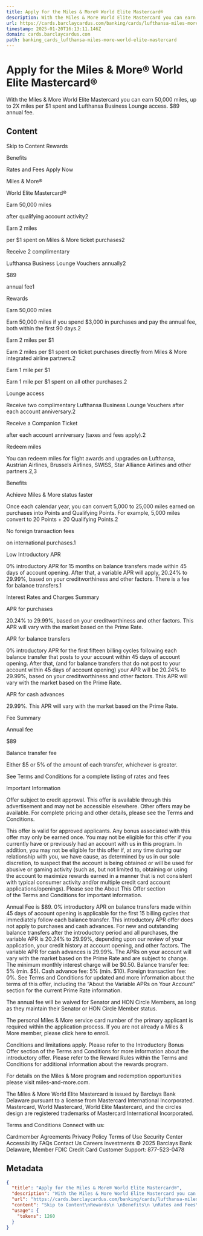 ```yaml
---
title: Apply for the Miles & More® World Elite Mastercard®
description: With the Miles & More World Elite Mastercard you can earn 50,000 miles, up to 2X miles per $1 spent and Lufthansa Business Lounge access. $89 annual fee.
url: https://cards.barclaycardus.com/banking/cards/lufthansa-miles-more-world-elite-mastercard/
timestamp: 2025-01-20T16:13:11.146Z
domain: cards.barclaycardus.com
path: banking_cards_lufthansa-miles-more-world-elite-mastercard
---
```


# Apply for the Miles & More® World Elite Mastercard®


With the Miles & More World Elite Mastercard you can earn 50,000 miles, up to 2X miles per $1 spent and Lufthansa Business Lounge access. $89 annual fee.


## Content

Skip to Content
Rewards
 
Benefits
 
Rates and Fees
Apply Now

Miles & More®

 

World Elite Mastercard®

Earn 50,000 miles

after qualifying account activity2

Earn 2 miles


per $1 spent on Miles & More ticket purchases2

Receive 2 complimentary

Lufthansa Business Lounge Vouchers annually2


$89

annual fee1

Rewards

Earn 50,000 miles

Earn 50,000 miles if you spend $3,000 in purchases and pay the annual fee, both within the first 90 days.2

Earn 2 miles per $1

Earn 2 miles per $1 spent on ticket purchases directly from Miles & More integrated airline partners.2

Earn 1 mile per $1

Earn 1 mile per $1 spent on all other purchases.2

Lounge access

Receive two complimentary Lufthansa Business Lounge Vouchers after each account anniversary.2

Receive a Companion Ticket 

after each account anniversary (taxes and fees apply).2

Redeem miles

You can redeem miles for flight awards and upgrades on Lufthansa, Austrian Airlines, Brussels Airlines, SWISS, Star Alliance Airlines and other partners.2,3

Benefits

Achieve Miles & More status faster

Once each calendar year, you can convert 5,000 to 25,000 miles earned on purchases into Points and Qualifying Points. For example, 5,000 miles convert to 20 Points + 20 Qualifying Points.2

No foreign transaction fees

on international purchases.1

Low Introductory APR

0% introductory APR for 15 months on balance transfers made within 45 days of account opening. After that, a variable APR will apply, 20.24% to 29.99%, based on your creditworthiness and other factors. There is a fee for balance transfers.1

Interest Rates and Charges Summary

APR for purchases

	

20.24% to 29.99%, based on your creditworthiness and other factors. This APR will vary with the market based on the Prime Rate. 




APR for balance transfers

	

0% introductory APR for the first fifteen billing cycles following each balance transfer that posts to your account within 45 days of account opening. After that, (and for balance transfers that do not post to your account within 45 days of account opening) your APR will be 20.24% to 29.99%, based on your creditworthiness and other factors. This APR will vary with the market based on the Prime Rate.




APR for cash advances

	

29.99%. This APR will vary with the market based on the Prime Rate.

Fee Summary

Annual fee

	

$89




Balance transfer fee

	

Either $5 or 5% of the amount of each transfer, whichever is greater.


See Terms and Conditions for a complete listing of rates and fees

Important Information

Offer subject to credit approval. This offer is available through this advertisement and may not be accessible elsewhere. Other offers may be available. For complete pricing and other details, please see the Terms and Conditions.

This offer is valid for approved applicants. Any bonus associated with this offer may only be earned once. You may not be eligible for this offer if you currently have or previously had an account with us in this program. In addition, you may not be eligible for this offer if, at any time during our relationship with you, we have cause, as determined by us in our sole discretion, to suspect that the account is being obtained or will be used for abusive or gaming activity (such as, but not limited to, obtaining or using the account to maximize rewards earned in a manner that is not consistent with typical consumer activity and/or multiple credit card account applications/openings). Please see the About This Offer section of the Terms and Conditions for important information.

Annual Fee is $89. 0% introductory APR on balance transfers made within 45 days of account opening is applicable for the first 15 billing cycles that immediately follow each balance transfer. This introductory APR offer does not apply to purchases and cash advances. For new and outstanding balance transfers after the introductory period and all purchases, the variable APR is 20.24% to 29.99%, depending upon our review of your application, your credit history at account opening, and other factors. The variable APR for cash advances is 29.99%. The APRs on your account will vary with the market based on the Prime Rate and are subject to change. The minimum monthly interest charge will be $0.50. Balance transfer fee: 5% (min. $5). Cash advance fee: 5% (min. $10). Foreign transaction fee: 0%. See Terms and Conditions for updated and more information about the terms of this offer, including the “About the Variable APRs on Your Account” section for the current Prime Rate information.

The annual fee will be waived for Senator and HON Circle Members, as long as they maintain their Senator or HON Circle Member status.

The personal Miles & More service card number of the primary applicant is required within the application process. If you are not already a Miles & More member, please click here to enroll.

Conditions and limitations apply. Please refer to the Introductory Bonus Offer section of the Terms and Conditions for more information about the introductory offer. Please refer to the Reward Rules within the Terms and Conditions for additional information about the rewards program.


For details on the Miles & More program and redemption opportunities please visit miles-and-more.com.

The Miles & More World Elite Mastercard is issued by Barclays Bank Delaware pursuant to a license from Mastercard International Incorporated. Mastercard, World Mastercard, World Elite Mastercard, and the circles design are registered trademarks of Mastercard International Incorporated.

Terms and Conditions
Connect with us:
   
 
Cardmember Agreements Privacy Policy Terms of Use Security Center Accessibility FAQs Contact Us Careers Investments
© 2025 Barclays Bank Delaware, Member FDIC
Credit Card Customer Support: 877-523-0478

## Metadata

```json
{
  "title": "Apply for the Miles & More® World Elite Mastercard®",
  "description": "With the Miles & More World Elite Mastercard you can earn 50,000 miles, up to 2X miles per $1 spent and Lufthansa Business Lounge access. $89 annual fee.",
  "url": "https://cards.barclaycardus.com/banking/cards/lufthansa-miles-more-world-elite-mastercard/",
  "content": "Skip to Content\nRewards\n \nBenefits\n \nRates and Fees\nApply Now\n\nMiles & More®\n\n \n\nWorld Elite Mastercard®\n\nEarn 50,000 miles\n\nafter qualifying account activity2\n\nEarn 2 miles\n\n\nper $1 spent on Miles & More ticket purchases2\n\nReceive 2 complimentary\n\nLufthansa Business Lounge Vouchers annually2\n\n\n$89\n\nannual fee1\n\nRewards\n\nEarn 50,000 miles\n\nEarn 50,000 miles if you spend $3,000 in purchases and pay the annual fee, both within the first 90 days.2\n\nEarn 2 miles per $1\n\nEarn 2 miles per $1 spent on ticket purchases directly from Miles & More integrated airline partners.2\n\nEarn 1 mile per $1\n\nEarn 1 mile per $1 spent on all other purchases.2\n\nLounge access\n\nReceive two complimentary Lufthansa Business Lounge Vouchers after each account anniversary.2\n\nReceive a Companion Ticket \n\nafter each account anniversary (taxes and fees apply).2\n\nRedeem miles\n\nYou can redeem miles for flight awards and upgrades on Lufthansa, Austrian Airlines, Brussels Airlines, SWISS, Star Alliance Airlines and other partners.2,3\n\nBenefits\n\nAchieve Miles & More status faster\n\nOnce each calendar year, you can convert 5,000 to 25,000 miles earned on purchases into Points and Qualifying Points. For example, 5,000 miles convert to 20 Points + 20 Qualifying Points.2\n\nNo foreign transaction fees\n\non international purchases.1\n\nLow Introductory APR\n\n0% introductory APR for 15 months on balance transfers made within 45 days of account opening. After that, a variable APR will apply, 20.24% to 29.99%, based on your creditworthiness and other factors. There is a fee for balance transfers.1\n\nInterest Rates and Charges Summary\n\nAPR for purchases\n\n\t\n\n20.24% to 29.99%, based on your creditworthiness and other factors. This APR will vary with the market based on the Prime Rate. \n\n\n\n\nAPR for balance transfers\n\n\t\n\n0% introductory APR for the first fifteen billing cycles following each balance transfer that posts to your account within 45 days of account opening. After that, (and for balance transfers that do not post to your account within 45 days of account opening) your APR will be 20.24% to 29.99%, based on your creditworthiness and other factors. This APR will vary with the market based on the Prime Rate.\n\n\n\n\nAPR for cash advances\n\n\t\n\n29.99%. This APR will vary with the market based on the Prime Rate.\n\nFee Summary\n\nAnnual fee\n\n\t\n\n$89\n\n\n\n\nBalance transfer fee\n\n\t\n\nEither $5 or 5% of the amount of each transfer, whichever is greater.\n\n\nSee Terms and Conditions for a complete listing of rates and fees\n\nImportant Information\n\nOffer subject to credit approval. This offer is available through this advertisement and may not be accessible elsewhere. Other offers may be available. For complete pricing and other details, please see the Terms and Conditions.\n\nThis offer is valid for approved applicants. Any bonus associated with this offer may only be earned once. You may not be eligible for this offer if you currently have or previously had an account with us in this program. In addition, you may not be eligible for this offer if, at any time during our relationship with you, we have cause, as determined by us in our sole discretion, to suspect that the account is being obtained or will be used for abusive or gaming activity (such as, but not limited to, obtaining or using the account to maximize rewards earned in a manner that is not consistent with typical consumer activity and/or multiple credit card account applications/openings). Please see the About This Offer section of the Terms and Conditions for important information.\n\nAnnual Fee is $89. 0% introductory APR on balance transfers made within 45 days of account opening is applicable for the first 15 billing cycles that immediately follow each balance transfer. This introductory APR offer does not apply to purchases and cash advances. For new and outstanding balance transfers after the introductory period and all purchases, the variable APR is 20.24% to 29.99%, depending upon our review of your application, your credit history at account opening, and other factors. The variable APR for cash advances is 29.99%. The APRs on your account will vary with the market based on the Prime Rate and are subject to change. The minimum monthly interest charge will be $0.50. Balance transfer fee: 5% (min. $5). Cash advance fee: 5% (min. $10). Foreign transaction fee: 0%. See Terms and Conditions for updated and more information about the terms of this offer, including the “About the Variable APRs on Your Account” section for the current Prime Rate information.\n\nThe annual fee will be waived for Senator and HON Circle Members, as long as they maintain their Senator or HON Circle Member status.\n\nThe personal Miles & More service card number of the primary applicant is required within the application process. If you are not already a Miles & More member, please click here to enroll.\n\nConditions and limitations apply. Please refer to the Introductory Bonus Offer section of the Terms and Conditions for more information about the introductory offer. Please refer to the Reward Rules within the Terms and Conditions for additional information about the rewards program.\n\n\nFor details on the Miles & More program and redemption opportunities please visit miles-and-more.com.\n\nThe Miles & More World Elite Mastercard is issued by Barclays Bank Delaware pursuant to a license from Mastercard International Incorporated. Mastercard, World Mastercard, World Elite Mastercard, and the circles design are registered trademarks of Mastercard International Incorporated.\n\nTerms and Conditions\nConnect with us:\n   \n \nCardmember Agreements Privacy Policy Terms of Use Security Center Accessibility FAQs Contact Us Careers Investments\n© 2025 Barclays Bank Delaware, Member FDIC\nCredit Card Customer Support: 877-523-0478",
  "usage": {
    "tokens": 1260
  }
}
```
